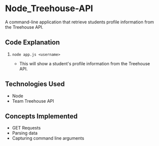 # Node_Treehouse-API

A command-line application that retrieve students profile information from the Treehouse API.

## Code Explanation

1. `node app.js <username>`

   * This will show a student's profile information from the Treehouse API.

## Technologies Used

- Node
- Team Treehouse API

## Concepts Implemented

- GET Requests
- Parsing data
- Capturing command line arguments
